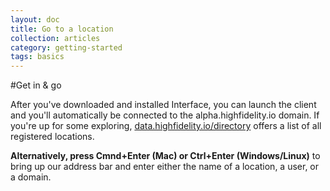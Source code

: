 ```yaml
---
layout: doc
title: Go to a location
collection: articles
category: getting-started
tags: basics
---
```


#Get in & go

After you've downloaded and installed Interface, you can launch the client and you'll automatically be connected to the alpha.highfidelity.io domain. If you're up for some exploring, [data.highfidelity.io/directory](https://data.highfidelity.io/directory) offers a list of all registered locations.

**Alternatively, press Cmnd+Enter (Mac) or Ctrl+Enter (Windows/Linux)** to bring up our address bar and enter either the name of a location, a user, or a domain.
